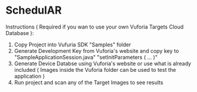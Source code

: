 # SchedulAR

Instructions ( Required if you wan to use your own Vuforia Targets Cloud Database ):

1. Copy Project into Vufuria SDK "Samples" folder
2. Generate Development Key from Vuforia's website and copy key to "SampleApplicationSession.java"
    "setInitParameters ( ... )"
3. Generate Device Databse using Vuforia's website or use what is already included ( Images inside the Vuforia folder can be used to test the application ) 
6. Run project and scan any of the Target Images to see results
